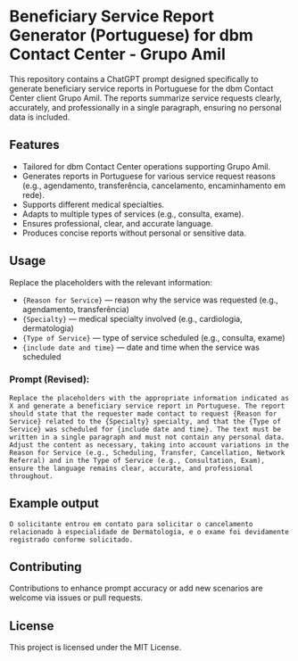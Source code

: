 # Beneficiary Service Report Generator (Portuguese) for dbm Contact Center - Grupo Amil

This repository contains a ChatGPT prompt designed specifically to generate beneficiary service reports in Portuguese for the dbm Contact Center client Grupo Amil. The reports summarize service requests clearly, accurately, and professionally in a single paragraph, ensuring no personal data is included.

## Features

- Tailored for dbm Contact Center operations supporting Grupo Amil.
- Generates reports in Portuguese for various service request reasons (e.g., agendamento, transferência, cancelamento, encaminhamento em rede).
- Supports different medical specialties.
- Adapts to multiple types of services (e.g., consulta, exame).
- Ensures professional, clear, and accurate language.
- Produces concise reports without personal or sensitive data.

## Usage

Replace the placeholders with the relevant information:

- `{Reason for Service}` — reason why the service was requested (e.g., agendamento, transferência)
- `{Specialty}` — medical specialty involved (e.g., cardiologia, dermatologia)
- `{Type of Service}` — type of service scheduled (e.g., consulta, exame)
- `{include date and time}` — date and time when the service was scheduled

### Prompt (Revised):

`Replace the placeholders with the appropriate information indicated as X and generate a beneficiary service report in Portuguese. The report should state that the requester made contact to request {Reason for Service} related to the {Specialty} specialty, and that the {Type of Service} was scheduled for {include date and time}. The text must be written in a single paragraph and must not contain any personal data. Adjust the content as necessary, taking into account variations in the Reason for Service (e.g., Scheduling, Transfer, Cancellation, Network Referral) and in the Type of Service (e.g., Consultation, Exam), ensure the language remains clear, accurate, and professional throughout.`

## Example output

`O solicitante entrou em contato para solicitar o cancelamento relacionado à especialidade de Dermatologia, e o exame foi devidamente registrado conforme solicitado.`

## Contributing

Contributions to enhance prompt accuracy or add new scenarios are welcome via issues or pull requests.

## License

This project is licensed under the MIT License.
